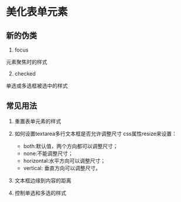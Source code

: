 # 美化表单元素

## 新的伪类

1. focus

元素聚焦时的样式

2. checked

单选或多选框被选中的样式

## 常见用法

1. 重置表单元素的样式

2. 如何设置textarea多行文本框是否允许调整尺寸
    css属性resize来设置：
    - both:默认值，两个方向都可以调整尺寸；
    - none:不能调整尺寸；
    - horizontal:水平方向可以调整尺寸；
    - vertical: 垂直方向可以调整尺寸。

3. 文本框边缘到内容的距离

4. 控制单选和多选的样式